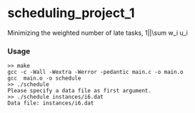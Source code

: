 # scheduling_project_1

Minimizing the weighted number of late tasks, 1||\sum w_i u_i

### Usage

```
>> make
gcc -c -Wall -Wextra -Werror -pedantic main.c -o main.o
gcc  main.o -o schedule
>> ./schedule 
Please specify a data file as first argument.
>> ./schedule instances/i6.dat 
Data file: instances/i6.dat
```
